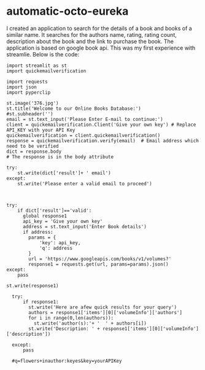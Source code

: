 # automatic-octo-eureka
I created an application to search for the details of a book and books of a similar name. It searches for the authors name, rating, rating count, description about the book and the link to purchase the book. The application is based on google book api. This was my first experience with streamlie.
Below is the code:


    import streamlit as st
    import quickemailverification

    import requests
    import json
    import pyperclip

    st.image('376.jpg')
    st.title('Welcome to our Online Books Database:')
    #st.subheader('')
    email = st.text_input('Please Enter E-mail to continue:')
    client = quickemailverification.Client('Give your own key') # Replace API_KEY with your API Key
    quickemailverification = client.quickemailverification()
    response = quickemailverification.verify(email)  # Email address which need to be verified
    dict = response.body
    # The response is in the body attribute

    try:
        st.write(dict['result']+ ' email')
    except:
        st.write('Please enter a valid email to proceed')



    try:
        if dict['result']=='valid':
          global response1
          api_key = 'Give your own key'
          address = st.text_input('Enter Book details')
          if address:
            params = {
                'key': api_key,
                'q': address
            }
            url = 'https://www.googleapis.com/books/v1/volumes?'
            response1 = requests.get(url, params=params).json()
    except:
        pass

    st.write(response1)

      try:
          if response1:
            st.write('Here are afew quick results for your query')
            authors = response1['items'][0]['volumeInfo']['authors']
            for i in range(0,len(authors)):
              st.write('author(s):'+ '  ' + authors[i])
            st.write('Description: ' + response1['items'][0]['volumeInfo']['description'])

      except:
          pass

      #q=flowers+inauthor:keyes&key=yourAPIKey


